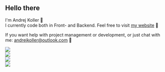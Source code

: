 <body>
  <div align="left">
    <h2>Hello there</h2>
  </div>
  <div>
    <p>I'm Andrej Koller 👋<br>
      I currently code both in Front- and Backend. Feel free to visit <a href="https://www.andrejkoller.com" target="_blank">my website</a> 💭
    </p>
  </div>
  <div>
    <p>
      If you want help with project management or development, or just chat with me: <a href="mailto:andrejkoller@outlook.com">andrejkoller@outlook.com</a> 📧
    </p>
  </div>
  <div>
    <img src="https://skillicons.dev/icons?i=html,css,scss,js,ts,angular,react,nextjs,tailwind,bootstrap" />
  </div>
  <div>
    <img src="https://skillicons.dev/icons?i=dotnet,cs,java" />
  </div>
  <div>
    <img src="https://skillicons.dev/icons?i=wordpress,webflow" />
  </div>
  <div>
    <img src="https://skillicons.dev/icons?i=vscode,visualstudio" />
  </div>
</body>

